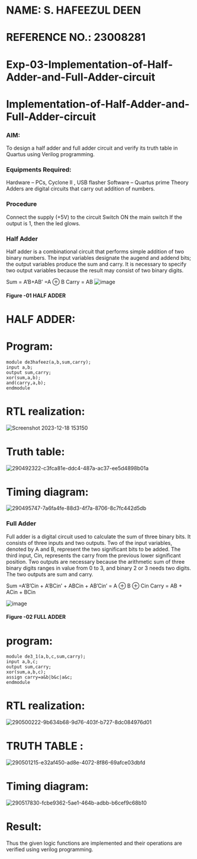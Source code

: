 # NAME: S. HAFEEZUL DEEN
# REFERENCE NO.: 23008281
# Exp-03-Implementation-of-Half-Adder-and-Full-Adder-circuit

# Implementation-of-Half-Adder-and-Full-Adder-circuit
### AIM:
To design a half adder and full adder circuit and verify its truth table in Quartus using Verilog programming.

### Equipments Required:
Hardware – PCs, Cyclone II , USB flasher
Software – Quartus prime
Theory
Adders are digital circuits that carry out addition of numbers.

### Procedure

Connect the supply (+5V) to the circuit
Switch ON the main switch
If the output is 1, then the led glows.
### 

### Half Adder
Half adder is a combinational circuit that performs simple addition of two binary numbers. The input variables designate the augend and addend bits; the output variables produce the sum and carry. It is necessary to specify two output variables because the result may consist of two binary digits.

Sum = A’B+AB’ =A ⊕ B Carry = AB
 ![image](https://user-images.githubusercontent.com/36288975/163552156-a13e5a56-c638-4110-97d9-8896907c8d25.png)

#### Figure -01 HALF ADDER 
# HALF ADDER:
# Program:
```
module de3hafeez(a,b,sum,carry);
input a,b;
output sum,carry;
xor(sum,a,b);
and(carry,a,b);
endmodule 
```
# RTL realization:
![Screenshot 2023-12-18 153150](https://github.com/Hafeezuldeen/Exp-02-Implementation-of-Half-Adder-and-Full-Adder-circuit/assets/144979314/9aca016b-7128-4d2e-a901-ddaac9a35bec)
# Truth table:
![290492322-c3fca81e-ddc4-487a-ac37-ee5d4898b01a](https://github.com/Hafeezuldeen/Exp-02-Implementation-of-Half-Adder-and-Full-Adder-circuit/assets/144979314/11615dbf-2ba8-4e05-9fd9-334496a9e29f)
# Timing diagram:
![290495747-7a6fa4fe-88d3-4f7a-8706-8c7fc442d5db](https://github.com/Hafeezuldeen/Exp-02-Implementation-of-Half-Adder-and-Full-Adder-circuit/assets/144979314/99b728ac-2283-46ac-9177-ea99c810fa18)

### Full Adder
Full adder is a digital circuit used to calculate the sum of three binary bits. It consists of three inputs and two outputs. Two of the input variables, denoted by A and B, represent the two significant bits to be added. The third input, Cin, represents the carry from the previous lower significant position. Two outputs are necessary because the arithmetic sum of three binary digits ranges in value from 0 to 3, and binary 2 or 3 needs two digits. The two outputs are sum and carry.

Sum =A’B’Cin + A’BCin’ + ABCin + AB’Cin’ = A ⊕ B ⊕ Cin Carry = AB + ACin + BCin

![image](https://user-images.githubusercontent.com/36288975/163552057-b3547877-6d07-45b4-b7e0-bcfebfad9e1d.png)

#### Figure -02 FULL ADDER 

# program:
```
module de3_1(a,b,c,sum,carry);
input a,b,c;
output sum,carry;
xor(sum,a,b,c);
assign carry=a&b|b&c|a&c;
endmodule
```
# RTL realization:
![290500222-9b634b68-9d76-403f-b727-8dc084976d01](https://github.com/Hafeezuldeen/Exp-02-Implementation-of-Half-Adder-and-Full-Adder-circuit/assets/144979314/02586837-ef74-4e96-a02d-4600a635b24b)
# TRUTH TABLE :
![290501215-e32af450-ad8e-4072-8f86-69afce03dbfd](https://github.com/Hafeezuldeen/Exp-02-Implementation-of-Half-Adder-and-Full-Adder-circuit/assets/144979314/6f9b5471-6948-4c7f-9864-9075adaf1c7b)
# Timing diagram:
![290517830-fcbe9362-5ae1-464b-adbb-b6cef9c68b10](https://github.com/Hafeezuldeen/Exp-02-Implementation-of-Half-Adder-and-Full-Adder-circuit/assets/144979314/7c3a3c8d-f5d9-43ee-adb5-5b9ce2561be2)

# Result: 
Thus the given logic functions are implemented and their operations are verified using verilog programming.
